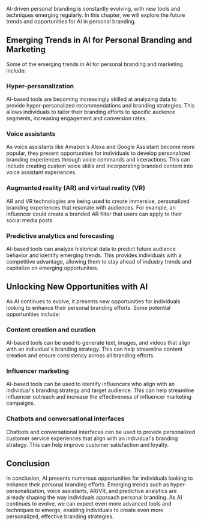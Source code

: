 
AI-driven personal branding is constantly evolving, with new tools and techniques emerging regularly. In this chapter, we will explore the future trends and opportunities for AI in personal branding.

Emerging Trends in AI for Personal Branding and Marketing
---------------------------------------------------------

Some of the emerging trends in AI for personal branding and marketing include:

### Hyper-personalization

AI-based tools are becoming increasingly skilled at analyzing data to provide hyper-personalized recommendations and branding strategies. This allows individuals to tailor their branding efforts to specific audience segments, increasing engagement and conversion rates.

### Voice assistants

As voice assistants like Amazon's Alexa and Google Assistant become more popular, they present opportunities for individuals to develop personalized branding experiences through voice commands and interactions. This can include creating custom voice skills and incorporating branded content into voice assistant experiences.

### Augmented reality (AR) and virtual reality (VR)

AR and VR technologies are being used to create immersive, personalized branding experiences that resonate with audiences. For example, an influencer could create a branded AR filter that users can apply to their social media posts.

### Predictive analytics and forecasting

AI-based tools can analyze historical data to predict future audience behavior and identify emerging trends. This provides individuals with a competitive advantage, allowing them to stay ahead of industry trends and capitalize on emerging opportunities.

Unlocking New Opportunities with AI
-----------------------------------

As AI continues to evolve, it presents new opportunities for individuals looking to enhance their personal branding efforts. Some potential opportunities include:

### Content creation and curation

AI-based tools can be used to generate text, images, and videos that align with an individual's branding strategy. This can help streamline content creation and ensure consistency across all branding efforts.

### Influencer marketing

AI-based tools can be used to identify influencers who align with an individual's branding strategy and target audience. This can help streamline influencer outreach and increase the effectiveness of influencer marketing campaigns.

### Chatbots and conversational interfaces

Chatbots and conversational interfaces can be used to provide personalized customer service experiences that align with an individual's branding strategy. This can help improve customer satisfaction and loyalty.

Conclusion
----------

In conclusion, AI presents numerous opportunities for individuals looking to enhance their personal branding efforts. Emerging trends such as hyper-personalization, voice assistants, AR/VR, and predictive analytics are already shaping the way individuals approach personal branding. As AI continues to evolve, we can expect even more advanced tools and techniques to emerge, enabling individuals to create even more personalized, effective branding strategies.
